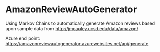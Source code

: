 # AmazonReviewAutoGenerator

Using Markov Chains to automatically generate Amazon reviews based upon sample data from http://jmcauley.ucsd.edu/data/amazon/ 

Azure end point: https://amazonreviewautogenerator.azurewebsites.net/api/generate